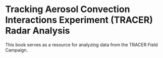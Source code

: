 # Tracking Aerosol Convection Interactions Experiment (TRACER) Radar Analysis

This book serves as a resource for analyzing data from the TRACER Field Campaign.
